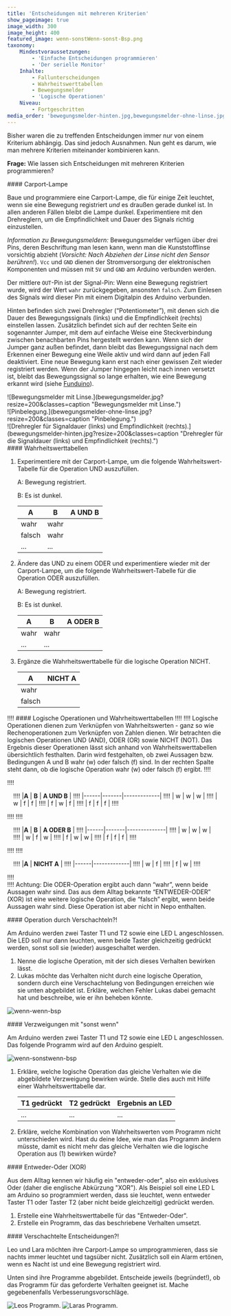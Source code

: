 ```yaml
---
title: 'Entscheidungen mit mehreren Kriterien'
show_pageimage: true
image_width: 300
image_height: 400
featured_image: wenn-sonstWenn-sonst-Bsp.png
taxonomy:
    Mindestvoraussetzungen:
        - 'Einfache Entscheidungen programmieren'
        - 'Der serielle Monitor'
    Inhalte:
        - Fallunterscheidungen
        - Wahrheitswerttabellen
        - Bewegungsmelder
        - 'Logische Operationen'
    Niveau:
        - Fortgeschritten
media_order: 'bewegungsmelder-hinten.jpg,bewegungsmelder-ohne-linse.jpg,bewegungsmelder.jpg,wenn-sonstWenn-sonst-Bsp.png,wenn-sonstWenn-sonst-Bsp2.png,wenn-sonstwenn-bsp.png,wenn-wenn-bsp.png'
---
```


Bisher waren die zu treffenden Entscheidungen immer nur von einem Kriterium abhängig. Das sind jedoch Ausnahmen. Nun geht es darum, wie man mehrere Kriterien miteinander kombinieren kann.

**Frage:** Wie lassen sich Entscheidungen mit mehreren Kriterien programmieren?

<div markdown="1" class="projekt"> 
#### Carport-Lampe

Baue und programmiere eine Carport-Lampe, die für einige Zeit leuchtet, wenn sie eine Bewegung registriert *und* es draußen gerade dunkel ist. In allen anderen Fällen bleibt die Lampe dunkel. Experimentiere mit den Drehreglern, um die Empfindlichkeit und Dauer des Signals richtig einzustellen.
</div>

*Information zu Bewegungsmeldern:* Bewegungsmelder verfügen über drei Pins, deren Beschriftung man lesen kann, wenn man die Kunststofflinse vorsichtig abzieht (*Vorsicht: Nach Abziehen der Linse nicht den Sensor berühren!*). `Vcc` und `GND` dienen der Stromversorgung der elektronischen Komponenten und müssen mit `5V` und `GND` am Arduino verbunden werden.

Der mittlere `OUT`-Pin ist der Signal-Pin: Wenn eine Bewegung registriert wurde, wird der Wert `wahr` zurückgegeben, ansonsten `falsch`. Zum Einlesen des Signals wird dieser Pin mit einem Digitalpin des Arduino verbunden.

Hinten befinden sich zwei Drehregler (“Potentiometer”), mit denen sich die Dauer des Bewegungssignals (links) und die Empfindlichkeit (rechts) einstellen lassen. Zusätzlich befindet sich auf der rechten Seite ein sogenannter Jumper, mit dem auf einfache Weise eine Steckverbindung zwischen benachbarten Pins hergestellt werden kann. Wenn sich der Jumper ganz außen befindet, dann bleibt das Bewegungssignal nach dem Erkennen einer Bewegung eine Weile aktiv und wird dann auf jeden Fall deaktiviert. Eine neue Bewegung kann erst nach einer gewissen Zeit wieder registriert werden. Wenn der Jumper hingegen leicht nach innen versetzt ist, bleibt das Bewegungssignal so lange erhalten, wie eine Bewegung erkannt wird (siehe [Funduino](https://funduino.de/nr-8-bewegungsmelder)).

<div markdown="1" class="flex-box">
<div markdown="1"> ![Bewegungsmelder mit Linse.](bewegungsmelder.jpg?resize=200&classes=caption "Bewegungsmelder mit Linse.")</div>
<div markdown="1"> ![Pinbelegung.](bewegungsmelder-ohne-linse.jpg?resize=200&classes=caption "Pinbelegung.")</div>
<div markdown="1"> ![Drehregler für Signaldauer (links) und Empfindlichkeit (rechts).](bewegungsmelder-hinten.jpg?resize=200&classes=caption "Drehregler für die Signaldauer (links) und Empfindlichkeit (rechts).")</div>
</div>

<div markdown="1" class="aufgabe"> 
#### Wahrheitswerttabellen

1.  Experimentiere mit der Carport-Lampe, um die folgende Wahrheitswert-Tabelle für die Operation UND auszufüllen.

    A: Bewegung registriert.

    B: Es ist dunkel.

      |**A** | **B** | **A UND B** |
      |------|-------|-------------|
      | wahr | wahr  |             |
      |falsch| wahr  |             |
      | ...  |  ...  |             | 

2.  Ändere das UND zu einem ODER und experimentiere wieder mit der Carport-Lampe, um die folgende Wahrheitswert-Tabelle für die Operation ODER auszufüllen.

    A: Bewegung registriert.

    B: Es ist dunkel.

      |**A** | **B** | **A ODER B** |
      |------|-------|--------------|
      | wahr | wahr  |              |
      | ...  | ...   |              |

3.  Ergänze die Wahrheitswerttabelle für die logische Operation NICHT.

      |**A**  | **NICHT A** |
      |-------|-------------|
      | wahr  |             |
      |falsch |             | 
</div>


!!!! #### Logische Operationen und Wahrheitswerttabellen
!!!!
!!!! Logische Operationen dienen zum Verknüpfen von Wahrheitswerten - ganz so wie Rechenoperationen zum Verknüpfen von Zahlen dienen. Wir betrachten die logischen Operationen UND (AND), ODER (OR) sowie NICHT (NOT). Das Ergebnis dieser Operationen lässt sich anhand von Wahrheitswerttabellen übersichtlich festhalten. Darin wird festgehalten, ob zwei Aussagen bzw. Bedingungen A und B wahr (w) oder falsch (f) sind. In der rechten Spalte steht dann, ob die logische Operation wahr (w) oder falsch (f) ergibt.
!!!! <div markdown="1" class="flex-box">
!!!! <div markdown="1" style="padding:1em;">
!!!!  |**A** | **B** | **A UND B** |
!!!!  |------|-------|-------------|
!!!!  |  w   |   w   |      w      |
!!!!  |  w   |   f   |      f      |
!!!!  |  f   |   w   |      f      |
!!!!  |  f   |   f   |      f      |
!!!! </div>
!!!! 
!!!! <div markdown="1" style="padding:1em;">
!!!!  |**A** | **B** | **A ODER B** |
!!!!  |------|-------|--------------|
!!!!  |  w   |   w   |      w       |
!!!!  |  w   |   f   |      w       |
!!!!  |  f   |   w   |      w       |
!!!!  |  f   |   f   |      f       |
!!!! </div>
!!!! 
!!!! <div markdown="1" style="padding:1em;">
!!!!  |**A** | **NICHT A** |
!!!!  |------|-------------|
!!!!  |  w   |      f      |
!!!!  |  f   |      w      |
!!!! </div>
!!!! </div>
!!!! Achtung: Die ODER-Operation ergibt auch dann “wahr”, wenn beide Aussagen wahr sind. Das aus dem Alltag bekannte “ENTWEDER-ODER” (XOR) ist eine weitere logische Operation, die “falsch” ergibt, wenn beide Aussagen wahr sind. Diese Operation ist aber nicht in Nepo enthalten.

<div markdown="1" class="aufgabe">
#### Operation durch Verschachteln?!

Am Arduino werden zwei Taster T1 und T2 sowie eine LED L angeschlossen. Die LED soll nur dann leuchten, wenn beide Taster gleichzeitig gedrückt werden, sonst soll sie (wieder) ausgeschaltet werden.

1. Nenne die logische Operation, mit der sich dieses Verhalten bewirken lässt.
2. Lukas möchte das Verhalten nicht durch eine logische Operation, sondern durch eine Verschachtelung von Bedingungen erreichen wie sie unten abgebildet ist. Erkläre, welchen Fehler Lukas dabei gemacht hat und beschreibe, wie er ihn beheben könnte.

![wenn-wenn-bsp](wenn-wenn-bsp.png?resize=500&classes=caption "Programm von Lukas mit verschachtelten Bedingungen.")
</div>

<div markdown="1" class="aufgabe">
#### Verzweigungen mit "sonst wenn"

Am Arduino werden zwei Taster T1 und T2 sowie eine LED L angeschlossen. Das folgende Programm wird auf den Arduino gespielt.

![wenn-sonstwenn-bsp](wenn-sonstwenn-bsp.png?resize=500&classes=caption "Ein Programm mit 'sonst wenn'.")

1. Erkläre, welche logische Operation das gleiche Verhalten wie die abgebildete Verzweigung bewirken würde. Stelle dies auch mit Hilfe einer Wahrheitswerttabelle dar.
    
    | T1 gedrückt | T2 gedrückt | Ergebnis an LED |
    |-------|----------|---------|
    | ... | ... | ... |
2. Erkläre, welche Kombination von Wahrheitswerten vom Programm nicht unterschieden wird. Hast du deine Idee, wie man das Programm ändern müsste, damit es nicht mehr das gleiche Verhalten wie die logische Operation aus (1) bewirken würde?
</div>

<div markdown="1" class="aufgabe">
#### Entweder-Oder (XOR)

Aus dem Alltag kennen wir häufig ein "entweder-oder", also ein exklusives Oder (daher die englische Abkürzung "XOR"). Als Beispiel soll eine LED L am Arduino so programmiert werden, dass sie leuchtet, wenn entweder Taster T1 oder Taster T2 (aber nicht beide gleichzeitig) gedrückt werden.

1. Erstelle eine Wahrheitswerttabelle für das "Entweder-Oder".
2. Erstelle ein Programm, das das beschriebene Verhalten umsetzt.
</div>


<div markdown="1" class="aufgabe"> 
#### Verschachtelte Entscheidungen?!

Leo und Lara möchten ihre Carport-Lampe so umprogrammieren, dass sie nachts immer leuchtet und tagsüber nicht. Zusätzlich soll ein Alarm ertönen, wenn es Nacht ist und eine Bewegung registriert wird.

Unten sind ihre Programme abgebildet. Entscheide jeweils (begründet!), ob das Programm für das geforderte Verhalten geeignet ist. Mache gegebenenfalls Verbesserungsvorschläge.

![Leos Programm.](wenn-sonstWenn-sonst-Bsp.png?lightbox=1024&classes=caption "Leos Programm.")
![Laras Programm.](wenn-sonstWenn-sonst-Bsp2.png?lightbox=1024&classes=caption "Laras Programm.")
</div>
